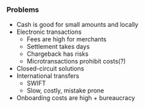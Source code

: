 ### Problems
* Cash is good for small amounts and locally
* Electronic transactions
	* Fees are high for merchants
	* Settlement takes days
	* Chargeback has risks
	* Microtransactions prohibit costs(?)
* Closed-circuit solutions
* International transfers
	* SWIFT
	* Slow, costly, mistake prone
* Onboarding costs are high + bureaucracy